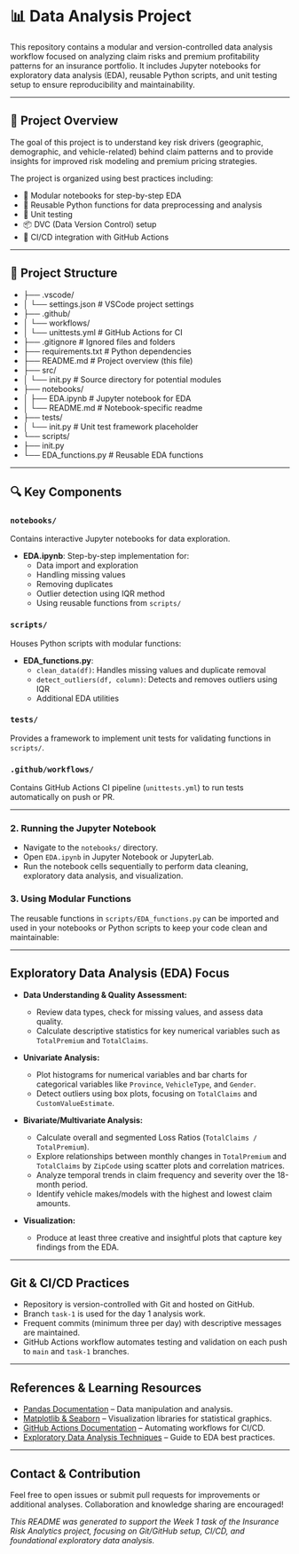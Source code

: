 # 📊 Data  Analysis Project

This repository contains a modular and version-controlled data analysis workflow focused on analyzing claim risks and premium profitability patterns for an insurance portfolio. It includes Jupyter notebooks for exploratory data analysis (EDA), reusable Python scripts, and unit testing setup to ensure reproducibility and maintainability.

---

## 🧭 Project Overview

The goal of this project is to understand key risk drivers (geographic, demographic, and vehicle-related) behind claim patterns and to provide insights for improved risk modeling and premium pricing strategies.

The project is organized using best practices including:
- 📓 Modular notebooks for step-by-step EDA
- 🧩 Reusable Python functions for data preprocessing and analysis
- 🧪 Unit testing
- 📦 DVC (Data Version Control) setup
- 🔄 CI/CD integration with GitHub Actions

---

## 📁 Project Structure

- ├── .vscode/
- │ └── settings.json # VSCode project settings
- ├── .github/
- │ └── workflows/
- │ └── unittests.yml # GitHub Actions for CI
- ├── .gitignore # Ignored files and folders
- ├── requirements.txt # Python dependencies
- ├── README.md # Project overview (this file)
- ├── src/
- │ └── init.py # Source directory for potential modules
- ├── notebooks/
- │ ├── EDA.ipynb # Jupyter notebook for EDA
- │ └── README.md # Notebook-specific readme
- ├── tests/
- │ └── init.py # Unit test framework placeholder
- └── scripts/
- ├── init.py
- └── EDA_functions.py # Reusable EDA functions


---

## 🔍 Key Components

### `notebooks/`
Contains interactive Jupyter notebooks for data exploration.  
- **EDA.ipynb**: Step-by-step implementation for:
  - Data import and exploration
  - Handling missing values
  - Removing duplicates
  - Outlier detection using IQR method
  - Using reusable functions from `scripts/`

### `scripts/`
Houses Python scripts with modular functions:
- **EDA_functions.py**:
  - `clean_data(df)`: Handles missing values and duplicate removal
  - `detect_outliers(df, column)`: Detects and removes outliers using IQR
  - Additional EDA utilities

### `tests/`
Provides a framework to implement unit tests for validating functions in `scripts/`.

### `.github/workflows/`
Contains GitHub Actions CI pipeline (`unittests.yml`) to run tests automatically on push or PR.

---

### 2. Running the Jupyter Notebook
- Navigate to the `notebooks/` directory.
- Open `EDA.ipynb` in Jupyter Notebook or JupyterLab.
- Run the notebook cells sequentially to perform data cleaning, exploratory data analysis, and visualization.

### 3. Using Modular Functions
The reusable functions in `scripts/EDA_functions.py` can be imported and used in your notebooks or Python scripts to keep your code clean and maintainable:


---

## Exploratory Data Analysis (EDA) Focus

- **Data Understanding & Quality Assessment:**  
  - Review data types, check for missing values, and assess data quality.  
  - Calculate descriptive statistics for key numerical variables such as `TotalPremium` and `TotalClaims`.

- **Univariate Analysis:**  
  - Plot histograms for numerical variables and bar charts for categorical variables like `Province`, `VehicleType`, and `Gender`.  
  - Detect outliers using box plots, focusing on `TotalClaims` and `CustomValueEstimate`.

- **Bivariate/Multivariate Analysis:**  
  - Calculate overall and segmented Loss Ratios (`TotalClaims / TotalPremium`).  
  - Explore relationships between monthly changes in `TotalPremium` and `TotalClaims` by `ZipCode` using scatter plots and correlation matrices.  
  - Analyze temporal trends in claim frequency and severity over the 18-month period.  
  - Identify vehicle makes/models with the highest and lowest claim amounts.

- **Visualization:**  
  - Produce at least three creative and insightful plots that capture key findings from the EDA.

---

## Git & CI/CD Practices

- Repository is version-controlled with Git and hosted on GitHub.  
- Branch `task-1` is used for the day 1 analysis work.  
- Frequent commits (minimum three per day) with descriptive messages are maintained.  
- GitHub Actions workflow automates testing and validation on each push to `main` and `task-1` branches.

---

## References & Learning Resources

- [Pandas Documentation](https://pandas.pydata.org/docs/) – Data manipulation and analysis.  
- [Matplotlib & Seaborn](https://seaborn.pydata.org/) – Visualization libraries for statistical graphics.  
- [GitHub Actions Documentation](https://docs.github.com/en/actions) – Automating workflows for CI/CD.  
- [Exploratory Data Analysis Techniques](https://www.datacamp.com/tutorial/exploratory-data-analysis-python) – Guide to EDA best practices.

---

## Contact & Contribution

Feel free to open issues or submit pull requests for improvements or additional analyses. Collaboration and knowledge sharing are encouraged!



*This README was generated to support the Week 1 task of the Insurance Risk Analytics project, focusing on Git/GitHub setup, CI/CD, and foundational exploratory data analysis.*
